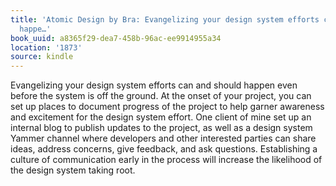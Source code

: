 ```yaml
---
title: 'Atomic Design by Bra: Evangelizing your design system efforts can and should
  happe…'
book_uuid: a8365f29-dea7-458b-96ac-ee9914955a34
location: '1873'
source: kindle
---
```


Evangelizing your design system efforts can and should happen even before the system is off the ground. At the onset of your project, you can set up places to document progress of the project to help garner awareness and excitement for the design system effort. One client of mine set up an internal blog to publish updates to the project, as well as a design system Yammer channel where developers and other interested parties can share ideas, address concerns, give feedback, and ask questions. Establishing a culture of communication early in the process will increase the likelihood of the design system taking root.
